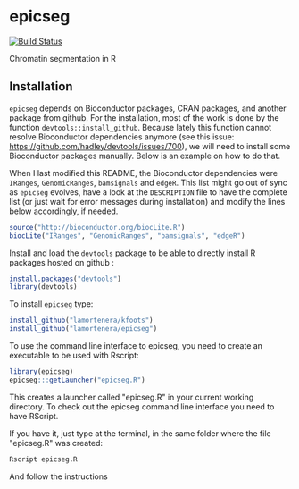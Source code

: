 epicseg
=======

[![Build Status](https://travis-ci.org/lamortenera/epicseg.svg?branch=master)](https://travis-ci.org/lamortenera/epicseg)


Chromatin segmentation in R
## Installation

`epicseg` depends on Bioconductor packages, CRAN packages, and another package from github.
For the installation, most of the work is done by the function `devtools::install_github`. Because lately this function cannot resolve Bioconductor dependencies anymore (see this issue: https://github.com/hadley/devtools/issues/700), we will need to install some Bioconductor packages manually. Below is an example on how to do that. 

When I last modified this README, the Bioconductor dependencies were `IRanges`, `GenomicRanges`, `bamsignals` and `edgeR`. This list might go out of sync as `epicseg` evolves, have a look at the `DESCRIPTION` file to have the complete list (or just wait for error messages during installation) and modify the lines below accordingly, if needed.

```R
source("http://bioconductor.org/biocLite.R")
biocLite("IRanges", "GenomicRanges", "bamsignals", "edgeR")
```

Install and load the `devtools` package to be able to directly install R packages hosted on github :
```R
install.packages("devtools")
library(devtools)
```

To install `epicseg` type:

```R
install_github("lamortenera/kfoots")
install_github("lamortenera/epicseg")
```

To use the command line interface to epicseg, you need to create an executable to be used with Rscript:

```R
library(epicseg)
epicseg:::getLauncher("epicseg.R")
```

This creates a launcher called "epicseg.R" in your current working directory.
To check out the epicseg command line interface you need to have RScript.

If you have it, just type at the terminal, in the same folder where the file "epicseg.R" was created:

```bash
Rscript epicseg.R
```

And follow the instructions
